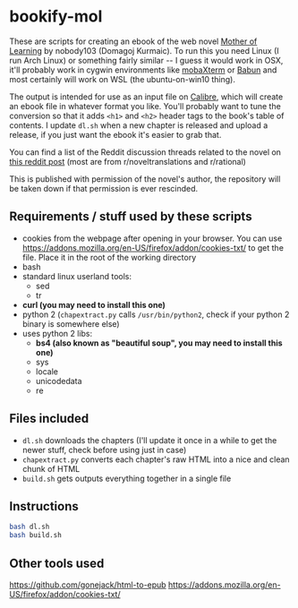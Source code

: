# bookify-mol
These are scripts for creating an ebook of the web novel [Mother of Learning](https://www.fictionpress.com/s/2961893/1/Mother-of-Learning) by nobody103 (Domagoj Kurmaic). To run this you need Linux (I run Arch Linux) or something fairly similar -- I guess it would work in OSX, it'll probably work in cygwin environments like [mobaXterm](http://mobaxterm.mobatek.net/) or [Babun](http://babun.github.io/) and most certainly will work on WSL (the ubuntu-on-win10 thing).

The output is intended for use as an input file on [Calibre](https://calibre-ebook.com/), which will create an ebook file in whatever format you like. You'll probably want to tune the conversion so that it adds `<h1>` and `<h2>` header tags to the book's table of contents. I update `dl.sh` when a new chapter is released and upload a release, if you just want the ebook it's easier to grab that.

You can find a list of the Reddit discussion threads related to the novel on [this reddit post](https://www.reddit.com/r/motheroflearning/comments/5v0zl0/links_to_discussion_threads/) (most are from r/noveltranslations and r/rational)

This is published with permission of the novel's author, the repository will be taken down if that permission is ever rescinded.

## Requirements / stuff used by these scripts
* cookies from the webpage after opening in your browser. You can use https://addons.mozilla.org/en-US/firefox/addon/cookies-txt/ to get the file. Place it in the root of the working directory
* bash
* standard linux userland tools:
  * sed
  * tr
* **curl (you may need to install this one)**
* python 2 (`chapextract.py` calls `/usr/bin/python2`, check if your python 2 binary is somewhere else)
* uses python 2 libs:
  * **bs4 (also known as "beautiful soup", you may need to install this one)**
  * sys
  * locale
  * unicodedata
  * re

## Files included
* `dl.sh` downloads the chapters (I'll update it once in a while to get the newer stuff, check before using just in case)
* `chapextract.py` converts each chapter's raw HTML into a nice and clean chunk of HTML
* `build.sh` gets outputs everything together in a single file


## Instructions
```bash
bash dl.sh
bash build.sh
```

## Other tools used
https://github.com/gonejack/html-to-epub
https://addons.mozilla.org/en-US/firefox/addon/cookies-txt/